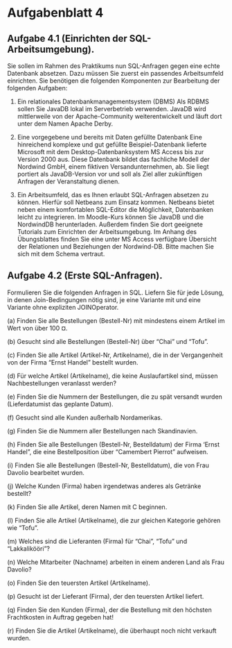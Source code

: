 # Aufgabenblatt 4

## Aufgabe 4.1 (Einrichten der SQL-Arbeitsumgebung).
Sie sollen im Rahmen des Praktikums nun SQL-Anfragen gegen eine echte Datenbank absetzen. Dazu müssen Sie zuerst ein passendes Arbeitsumfeld einrichten. Sie benötigen
die folgenden Komponenten zur Bearbeitung der folgenden Aufgaben:

1. Ein relationales Datenbankmanagementsystem (DBMS) Als RDBMS sollen Sie JavaDB lokal im Serverbetrieb verwenden. JavaDB wird mittlerweile von der Apache-Community weiterentwickelt und läuft dort unter dem Namen Apache Derby.

2. Eine vorgegebene und bereits mit Daten gefüllte Datenbank Eine hinreichend komplexe und gut gefüllte Beispiel-Datenbank lieferte Microsoft mit dem Desktop-Datenbanksystem MS Access bis zur Version 2000 aus. Diese Datenbank bildet das fachliche Modell der Nordwind GmbH, einem fiktiven Versandunternehmen, ab. Sie liegt portiert als JavaDB-Version vor und soll als Ziel aller zukünftigen Anfragen der Veranstaltung dienen.

3. Ein Arbeitsumfeld, das es Ihnen erlaubt SQL-Anfragen absetzen zu können. Hierfür soll Netbeans zum Einsatz kommen. Netbeans bietet neben einem komfortablen SQL-Editor die Möglichkeit, Datenbanken leicht zu integrieren. Im Moodle-Kurs können Sie JavaDB und die NordwindDB herunterladen. Außerdem finden Sie dort geeignete Tutorials zum Einrichten der Arbeitsumgebung. Im Anhang des Übungsblattes finden Sie eine unter MS Access verfügbare Übersicht der Relationen und Beziehungen der Nordwind-DB. Bitte machen Sie sich mit dem Schema vertraut.


## Aufgabe 4.2 (Erste SQL-Anfragen).
Formulieren Sie die folgenden Anfragen in SQL. Liefern Sie für jede Lösung, in denen Join-Bedingungen nötig sind, je eine Variante mit und eine Variante ohne expliziten JOINOperator.

(a) Finden Sie alle Bestellungen (Bestell-Nr) mit mindestens einem Artikel im Wert von über 100 ¤.

(b) Gesucht sind alle Bestellungen (Bestell-Nr) über “Chai” und “Tofu”.

(c) Finden Sie alle Artikel (Artikel-Nr, Artikelname), die in der Vergangenheit von der Firma “Ernst Handel” bestellt wurden.

(d) Für welche Artikel (Artikelname), die keine Auslaufartikel sind, müssen Nachbestellungen veranlasst werden?

(e) Finden Sie die Nummern der Bestellungen, die zu spät versandt wurden (Lieferdatumist das geplante Datum).

(f) Gesucht sind alle Kunden außerhalb Nordamerikas.

(g) Finden Sie die Nummern aller Bestellungen nach Skandinavien.

(h) Finden Sie alle Bestellungen (Bestell-Nr, Bestelldatum) der Firma ‘Ernst Handel”, die eine Bestellposition über “Camembert Pierrot” aufweisen.

(i) Finden Sie alle Bestellungen (Bestell-Nr, Bestelldatum), die von Frau Davolio bearbeitet wurden.

(j) Welche Kunden (Firma) haben irgendetwas anderes als Getränke bestellt?

(k) Finden Sie alle Artikel, deren Namen mit C beginnen.

(l) Finden Sie alle Artikel (Artikelname), die zur gleichen Kategorie gehören wie “Tofu”.

(m) Welches sind die Lieferanten (Firma) für “Chai”, “Tofu” und “Lakkalikööri”?

(n) Welche Mitarbeiter (Nachname) arbeiten in einem anderen Land als Frau Davolio?

(o) Finden Sie den teuersten Artikel (Artikelname).

(p) Gesucht ist der Lieferant (Firma), der den teuersten Artikel liefert.

(q) Finden Sie den Kunden (Firma), der die Bestellung mit den höchsten Frachtkosten in Auftrag gegeben hat!

(r) Finden Sie die Artikel (Artikelname), die überhaupt noch nicht verkauft wurden.
